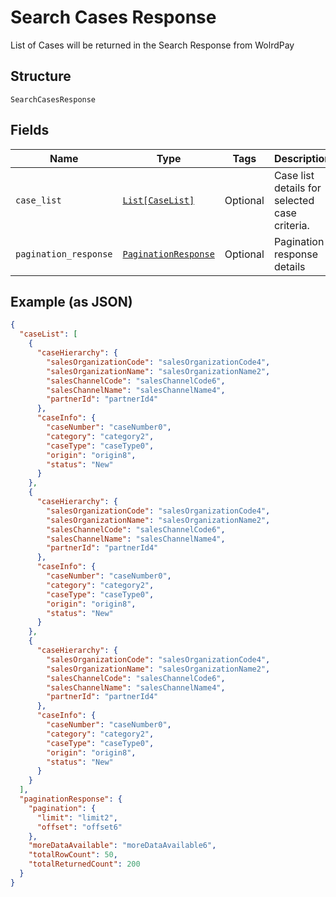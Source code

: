 
# Search Cases Response

List of Cases will be returned in the Search Response from WolrdPay

## Structure

`SearchCasesResponse`

## Fields

| Name | Type | Tags | Description |
|  --- | --- | --- | --- |
| `case_list` | [`List[CaseList]`](../../doc/models/case-list.md) | Optional | Case list details for selected case criteria. |
| `pagination_response` | [`PaginationResponse`](../../doc/models/pagination-response.md) | Optional | Pagination response details |

## Example (as JSON)

```json
{
  "caseList": [
    {
      "caseHierarchy": {
        "salesOrganizationCode": "salesOrganizationCode4",
        "salesOrganizationName": "salesOrganizationName2",
        "salesChannelCode": "salesChannelCode6",
        "salesChannelName": "salesChannelName4",
        "partnerId": "partnerId4"
      },
      "caseInfo": {
        "caseNumber": "caseNumber0",
        "category": "category2",
        "caseType": "caseType0",
        "origin": "origin8",
        "status": "New"
      }
    },
    {
      "caseHierarchy": {
        "salesOrganizationCode": "salesOrganizationCode4",
        "salesOrganizationName": "salesOrganizationName2",
        "salesChannelCode": "salesChannelCode6",
        "salesChannelName": "salesChannelName4",
        "partnerId": "partnerId4"
      },
      "caseInfo": {
        "caseNumber": "caseNumber0",
        "category": "category2",
        "caseType": "caseType0",
        "origin": "origin8",
        "status": "New"
      }
    },
    {
      "caseHierarchy": {
        "salesOrganizationCode": "salesOrganizationCode4",
        "salesOrganizationName": "salesOrganizationName2",
        "salesChannelCode": "salesChannelCode6",
        "salesChannelName": "salesChannelName4",
        "partnerId": "partnerId4"
      },
      "caseInfo": {
        "caseNumber": "caseNumber0",
        "category": "category2",
        "caseType": "caseType0",
        "origin": "origin8",
        "status": "New"
      }
    }
  ],
  "paginationResponse": {
    "pagination": {
      "limit": "limit2",
      "offset": "offset6"
    },
    "moreDataAvailable": "moreDataAvailable6",
    "totalRowCount": 50,
    "totalReturnedCount": 200
  }
}
```

